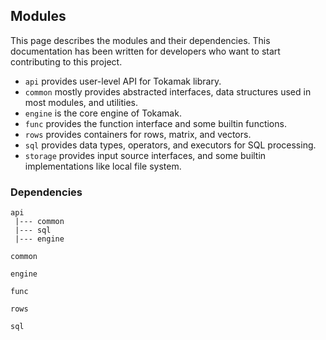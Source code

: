 ## Modules

This page describes the modules and their dependencies. This documentation has been written for developers who want to start contributing to this project.

* ``api`` provides user-level API for Tokamak library.
* ``common`` mostly provides abstracted interfaces, data structures used in most modules, and utilities.
* ``engine`` is the core engine of Tokamak.
* ``func`` provides the function interface and some builtin functions.
* ``rows`` provides containers for rows, matrix, and vectors.
* ``sql`` provides data types, operators, and executors for SQL processing.
* ``storage`` provides input source interfaces, and some builtin implementations like local file system.

### Dependencies
```
api
 |--- common
 |--- sql
 |--- engine

common

engine

func

rows

sql
```
